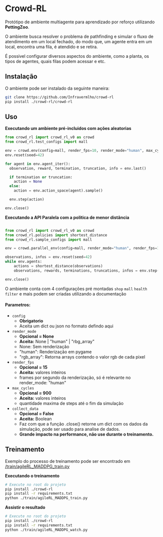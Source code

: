# Crowd-RL
Protótipo de ambiente multiagente para aprendizado por reforço utilizando **PettingZoo**.

O ambiente busca resolver o problema de pathfinding e simular o fluxo de atendimento em um local fechado, do modo que, um agente entra em um local, encontra uma fila, é atendido e se retira.

É possivel configurar diversos aspectos do ambiente, como a planta, os tipos de agentes, quais filas podem acessar e etc.


## Instalação
O ambiente pode ser instalado da seguinte maneira:
```bash
git clone https://github.com/Infravermlho/crowd-rl
pip install ./crowd-rl/crowd-rl
```
## Uso
**Executando um ambiente pré-incluidos com ações aleatorias**
```python
from crowd_rl import crowd_rl_v0 as crowd
from crowd_rl.test_configs import mall

env = crowd.env(config=mall, render_fps=10, render_mode="human", max_cycles=900)
env.reset(seed=42)

for agent in env.agent_iter():
  observation, reward, termination, truncation, info = env.last()

  if termination or truncation:
    action = None
  else:
    action = env.action_space(agent).sample()

  env.step(action)

env.close()
```
**Executando a API Paralela com a politica de menor distância**
```python

from crowd_rl import crowd_rl_v0 as crowd
from crowd_rl.policies import shortest_distance
from crowd_rl.sample_configs import mall

env = crowd.parallel_env(config=mall, render_mode="human", render_fps=12)

observations, infos = env.reset(seed=42)
while env.agents:
    actions = shortest_distance(observations)
    observations, rewards, terminations, truncations, infos = env.step(actions)

env.close()
```
O ambiente conta com 4 configurações pré montadas `shop` `mall` `health` `filter` e mais podem ser criadas utilizando a documentação

#### Parametros:
- `config`
  - **Obrigatorio**
  - Aceita um dict ou json no formato defindo aqui
- `render_mode`
  - **Opcional = None** 
  - **Aceita:** None | "human" | "rbg_array"
  - None: Sem renderização
  - "human": Renderização em pygame 
  - "rgb_array": Retorna arrays contendo o valor rgb de cada pixel
- `render_fps`
  - **Opcional = 15**
  - **Aceita:** valores inteiros
  - frames por segundo da renderização, só é relevante no render_mode: "human"
- `max_cycles`
  - **Opcional = 900**
  - **Aceita:** valores inteiros
  - quantidade maxima de steps até o fim da simulação
- `collect_data`
  - **Opcional = False**
  - **Aceita:** Boolean
  - Faz com que a função .close() retorne um dict com os dados da simulação, pode ser usado para analise de dados.
  - **Grande impacto na performance, não use durante o treinamento.**

## Treinamento
Exemplo do processo de treinamento pode ser encontrado em [/train/agileRL_MADDPG_train.py](https://github.com/Infravermlho/crowd-rl/blob/main/train/agileRL_MADDPG_train.py)

**Executando o treinamento**
```bash
# Execute no root do projeto
pip install ./crowd-rl
pip install -r requirements.txt
python ./train/agileRL_MADDPG_train.py
```

**Assistir o resultado**
```bash
# Execute no root do projeto
pip install ./crowd-rl
pip install -r requirements.txt
python ./train/agileRL_MADDPG_watch.py
```

